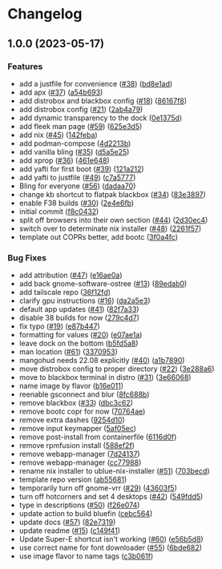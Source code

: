# Changelog

## 1.0.0 (2023-05-17)


### Features

* add a justfile for convenience ([#38](https://github.com/blake-lucas/BakeOS/issues/38)) ([bd8e1ad](https://github.com/blake-lucas/BakeOS/commit/bd8e1ad74c4b29cbc247f932a6cf834b2ed5df3e))
* add apx ([#37](https://github.com/blake-lucas/BakeOS/issues/37)) ([a54b693](https://github.com/blake-lucas/BakeOS/commit/a54b693b65ddce8ac31068686769d2b08759cd06))
* add distrobox and blackbox config ([#18](https://github.com/blake-lucas/BakeOS/issues/18)) ([86167f8](https://github.com/blake-lucas/BakeOS/commit/86167f84db4983a54135c602bd6a4b85aeda2c06))
* add distrobox config ([#21](https://github.com/blake-lucas/BakeOS/issues/21)) ([2ab4a79](https://github.com/blake-lucas/BakeOS/commit/2ab4a7997302c732372ff0993fc2250c66c2bce8))
* add dynamic transparency to the dock ([0e1375d](https://github.com/blake-lucas/BakeOS/commit/0e1375d14c1ec5f3a55f84c4c45964487ebe02e5))
* add fleek man page ([#59](https://github.com/blake-lucas/BakeOS/issues/59)) ([625e3d5](https://github.com/blake-lucas/BakeOS/commit/625e3d50631f2580975415c09c55f7f9332c1623))
* add nix ([#45](https://github.com/blake-lucas/BakeOS/issues/45)) ([142feba](https://github.com/blake-lucas/BakeOS/commit/142feba483417e6adccd8abce4720a8de7754bda))
* add podman-compose ([4d2213b](https://github.com/blake-lucas/BakeOS/commit/4d2213be75764a49953ea9c4955b848a49a41a7d))
* add vanilla bling ([#35](https://github.com/blake-lucas/BakeOS/issues/35)) ([d5a5e25](https://github.com/blake-lucas/BakeOS/commit/d5a5e2577ac97703556fbe27db7b0efde48e35cd))
* add xprop ([#36](https://github.com/blake-lucas/BakeOS/issues/36)) ([461e648](https://github.com/blake-lucas/BakeOS/commit/461e648c492e6851e033d35b603d89703b892f43))
* add yafti for first boot ([#39](https://github.com/blake-lucas/BakeOS/issues/39)) ([121a212](https://github.com/blake-lucas/BakeOS/commit/121a212b541f89af699857461ad5a0f3bd7efa1a))
* add yafti to justfile ([#49](https://github.com/blake-lucas/BakeOS/issues/49)) ([c7a5777](https://github.com/blake-lucas/BakeOS/commit/c7a5777644c8d657c3ccd15a0e49aec6ce04dd35))
* Bling for everyone ([#56](https://github.com/blake-lucas/BakeOS/issues/56)) ([dadaa70](https://github.com/blake-lucas/BakeOS/commit/dadaa70e4b567ebee6254b44f5ba735dd68033a2))
* change kb shortcut to flatpak blackbox ([#34](https://github.com/blake-lucas/BakeOS/issues/34)) ([83e3897](https://github.com/blake-lucas/BakeOS/commit/83e38977e179616da8f1fdd87e6aa398aa970345))
* enable F38 builds ([#30](https://github.com/blake-lucas/BakeOS/issues/30)) ([2e4e6fb](https://github.com/blake-lucas/BakeOS/commit/2e4e6fbfb25c88ff231e9ef098facbe0d630165d))
* initial commit ([f8c0432](https://github.com/blake-lucas/BakeOS/commit/f8c04326f357f7a34b8f3dc37bbb4732b81b346c))
* split off browsers into their own section ([#44](https://github.com/blake-lucas/BakeOS/issues/44)) ([2d30ec4](https://github.com/blake-lucas/BakeOS/commit/2d30ec41c3d8db219588b987402e5a7363ee4487))
* switch over to determinate nix installer ([#48](https://github.com/blake-lucas/BakeOS/issues/48)) ([2261f57](https://github.com/blake-lucas/BakeOS/commit/2261f577c897ab833aba36feb38e9d0bdd83d486))
* template out COPRs better, add bootc ([3f0a4fc](https://github.com/blake-lucas/BakeOS/commit/3f0a4fcea6cdca485549059b7ac2abc2b0dc6683))


### Bug Fixes

* add attribution ([#47](https://github.com/blake-lucas/BakeOS/issues/47)) ([e16ae0a](https://github.com/blake-lucas/BakeOS/commit/e16ae0a86f75d7693dd33469a8b29bb6aa721c43))
* add back gnome-software-ostree ([#13](https://github.com/blake-lucas/BakeOS/issues/13)) ([89edab0](https://github.com/blake-lucas/BakeOS/commit/89edab04913ce6765ba64a8f5cd067ac688ab989))
* add tailscale repo ([36f12fd](https://github.com/blake-lucas/BakeOS/commit/36f12fd4fbf1f1309e28cc4011cd8243b293c259))
* clarify gpu instructions ([#16](https://github.com/blake-lucas/BakeOS/issues/16)) ([da2a5e3](https://github.com/blake-lucas/BakeOS/commit/da2a5e334030a81ca8fcc71f840b672a36ffb543))
* default app updates ([#41](https://github.com/blake-lucas/BakeOS/issues/41)) ([82f7a33](https://github.com/blake-lucas/BakeOS/commit/82f7a331004e21414d8ae6254e7b771662dd30f2))
* disable 38 builds for now ([279c4d7](https://github.com/blake-lucas/BakeOS/commit/279c4d733d869460c48e7dd687e6be6460551d29))
* fix typo ([#19](https://github.com/blake-lucas/BakeOS/issues/19)) ([e87b447](https://github.com/blake-lucas/BakeOS/commit/e87b44779c3d038b16f4f927bbb749288486999f))
* formatting for values ([#20](https://github.com/blake-lucas/BakeOS/issues/20)) ([e07ae1a](https://github.com/blake-lucas/BakeOS/commit/e07ae1a4e176d5d0b84f067a659dbaf5d526cb05))
* leave dock on the bottom ([b5fd5a8](https://github.com/blake-lucas/BakeOS/commit/b5fd5a8cc0b805cde2a03ceb5b9324a7a26a1861))
* man location ([#61](https://github.com/blake-lucas/BakeOS/issues/61)) ([3370953](https://github.com/blake-lucas/BakeOS/commit/3370953bcc33c29ba6be2836d63307da05f8ea6d))
* mangohud needs 22.08 explicitly ([#40](https://github.com/blake-lucas/BakeOS/issues/40)) ([a1b7890](https://github.com/blake-lucas/BakeOS/commit/a1b78906c4c02c17ae9787225dac94c046e80833))
* move distrobox config to proper directory ([#22](https://github.com/blake-lucas/BakeOS/issues/22)) ([3e288a6](https://github.com/blake-lucas/BakeOS/commit/3e288a661786d610a63cbc900291475aa0fb16bc))
* move to blackbox terminal in distro ([#31](https://github.com/blake-lucas/BakeOS/issues/31)) ([3e66068](https://github.com/blake-lucas/BakeOS/commit/3e66068c3ce05e114b910a55e4ec01769717295f))
* name image by flavor ([b16e011](https://github.com/blake-lucas/BakeOS/commit/b16e0118053853862c6a379f863a6678f1b13ab4))
* reenable gsconnect and blur ([8fc688b](https://github.com/blake-lucas/BakeOS/commit/8fc688b1291e688528fcfc36e20f90d50c1857ee))
* remove blackbox ([#33](https://github.com/blake-lucas/BakeOS/issues/33)) ([dbc3c62](https://github.com/blake-lucas/BakeOS/commit/dbc3c626c2fb66d5087b06220a0b426a16471995))
* remove bootc copr for now ([70764ae](https://github.com/blake-lucas/BakeOS/commit/70764ae70d68c7392308ae81348f42995c9f77a8))
* remove extra dashes ([9254d10](https://github.com/blake-lucas/BakeOS/commit/9254d100a7c2b20bf2bfb68deeae8fd28944eb5b))
* remove input keymapper ([5af05ec](https://github.com/blake-lucas/BakeOS/commit/5af05ec190b0bb86e104cb0b41f50c0a85b8aa03))
* remove post-install from containerfile ([6116d0f](https://github.com/blake-lucas/BakeOS/commit/6116d0fe0e7b317b17fd93b87bca59ec6bce48a7))
* remove rpmfusion install ([588ef2f](https://github.com/blake-lucas/BakeOS/commit/588ef2ff1e08a7c9ddba2085a09d9b49dac98e48))
* remove webapp-manager ([7d24137](https://github.com/blake-lucas/BakeOS/commit/7d241371d2b8d097ffa75ec98eeb0927d684210e))
* remove webapp-manager ([cc77988](https://github.com/blake-lucas/BakeOS/commit/cc7798881d3bed420337fe75728f0268e2f97e4e))
* rename nix installer to ublue-nix-installer ([#51](https://github.com/blake-lucas/BakeOS/issues/51)) ([703becd](https://github.com/blake-lucas/BakeOS/commit/703becd701f3b9400fceba64a7b1bb16e6f7171c))
* template repo version ([ab55681](https://github.com/blake-lucas/BakeOS/commit/ab55681cf9a0236265cf2ba8b89be59f6bbe2dfc))
* temporarily turn off gnome-vrr ([#29](https://github.com/blake-lucas/BakeOS/issues/29)) ([43603f5](https://github.com/blake-lucas/BakeOS/commit/43603f52c4b6463d333f872de0660ec04a58d0b3))
* turn off hotcorners and set 4 desktops ([#42](https://github.com/blake-lucas/BakeOS/issues/42)) ([549fdd5](https://github.com/blake-lucas/BakeOS/commit/549fdd50bfa4030cecf858441074b5b5668197a3))
* type in descriptions ([#50](https://github.com/blake-lucas/BakeOS/issues/50)) ([f26e074](https://github.com/blake-lucas/BakeOS/commit/f26e0742add1dcdf8d4f2a492333aba180e075a6))
* update action to build bluefin ([cebc564](https://github.com/blake-lucas/BakeOS/commit/cebc564651398d13b725dd191133cc6ca61e3347))
* update docs ([#57](https://github.com/blake-lucas/BakeOS/issues/57)) ([82e7319](https://github.com/blake-lucas/BakeOS/commit/82e7319907179256aa1d2606773679f02d9cea3e))
* update readme ([#15](https://github.com/blake-lucas/BakeOS/issues/15)) ([c149f41](https://github.com/blake-lucas/BakeOS/commit/c149f416bdc67c380b1c008fc27bed1d85424159))
* Update Super-E shortcut isn't working ([#60](https://github.com/blake-lucas/BakeOS/issues/60)) ([e56b5d8](https://github.com/blake-lucas/BakeOS/commit/e56b5d82cbfc68e359161b4155c7b6326b998312))
* use correct name for font downloader ([#55](https://github.com/blake-lucas/BakeOS/issues/55)) ([6bde682](https://github.com/blake-lucas/BakeOS/commit/6bde6824484da72381179862162575feccd3fab6))
* use image flavor to name tags ([c3b061f](https://github.com/blake-lucas/BakeOS/commit/c3b061fad4806ca8e90392fe0f1fbd0b9f92468b))
